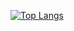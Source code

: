 [![Top Langs](https://github-readme-stats.vercel.app/api/top-langs/?username=DennKK=compact)](https://github.com/anuraghazra/github-readme-stats)
